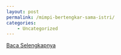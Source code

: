 ```yaml
---
layout: post
permalink: /mimpi-bertengkar-sama-istri/
categories:
    - Uncategorized
---
```


[Baca Selengkapnya](/03)